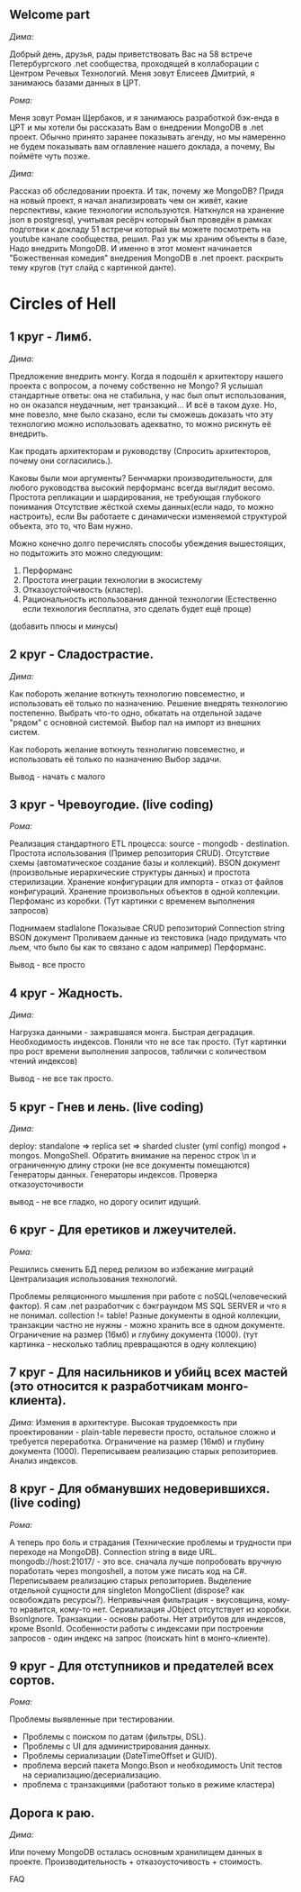 ﻿## Welcome part

*Дима:*

Добрый день, друзья, рады приветствовать Вас на 58 встрече Петербургского .net сообщества, проходящей в коллаборации с Центром Речевых Технологий. 
Меня зовут Елисеев Дмитрий, я занимаюсь базами данных в ЦРТ. 

*Рома:*

Меня зовут Роман Щербаков, и я занимаюсь разработкой бэк-енда в ЦРТ и мы хотели бы рассказать Вам о внедрении MongoDB в .net проект. 
Обычно принято заранее показывать агенду, но мы намеренно не будем показывать вам оглавление нашего доклада, а почему, Вы поймёте чуть позже.

*Дима:*

Рассказ об обследовании проекта.
И так, почему же MongoDB? Придя на новый проект, я начал анализировать чем он живёт, какие перспективы, какие технологии используются. 
Наткнулся на хранение json в postgresql, учитывая ресёрч который был проведён в рамках подготвки к докладу 51 встречи который вы 
можете посмотреть на youtube канале сообщества, решил. Раз уж мы храним объекты в базе, Надо внедрить MongoDB. 
И именно в этот момент начинается "Божественная комедия" внедрения MongoDB в .net проект.
раскрыть тему кругов (тут слайд с картинкой данте).

#  Circles of Hell

## 1 круг - Лимб. 

*Дима:*

Предложение внедрить монгу. 
Когда я подошёл к архитектору нашего проекта с вопросом, а почему собственно не Mongo? 
Я услышал стандартные ответы: она не стабильна, у нас был опыт использования, но он оказался неудачным, нет транзакций... 
И всё в таком духе. Но, мне повезло, мне было сказано, если ты сможешь доказать что эту технологию можно 
использовать адекватно, то можно рискнуть её внедрить.

Как продать архитекторам и руководству (Спросить архитекторов, почему они согласились.). 

Каковы были мои аргументы? 
Бенчмарки производительности, для любого руководства высокий перформанс всегда выглядит весомо. 
Простота репликации и шардирования, не требующая глубокого понимания 
Отсутствие жёсткой схемы данных(если надо, то можно настроить), если Вы работаете с динамически изменяемой структурой объекта, это то, что Вам нужно.

Можно конечно долго перечислять способы убеждения вышестоящих, но подытожить это можно следующим:

1. Перформанс
1. Простота инеграции технологии в экосистему
1. Отказоустойчивость (кластер).
1. Рациональность использования данной технологии (Естественно если технология бесплатна, это сделать будет ещё проще)

(добавить плюсы и минусы)

## 2 круг - Сладострастие.

*Дима:* 

Как побороть желание воткнуть технологию повсеместно, и использовать её только по назначению.
Решение внедрять технологию постепенно. 
Выбрать что-то одно, обкатать на отдельной задаче "рядом" с основной системой.
Выбор пал на импорт из внешних систем.


Как побороть желание воткнуть технолигию повсеместно, и использовать её только по назначению
Выбор задачи.

Вывод - начать с малого

## 3 круг - Чревоугодие.  (live coding)

*Рома:*

Реализация стандартного  ETL процесса: source - mongodb - destination.
Простота использования (Пример репозитория CRUD).
Отсутствие схемы (автоматическое создание базы и коллекций).
BSON документ (произвольные иерархические структуры данных) и простота стерилизации.
Хранение конфигурации для импорта - отказ от файлов конфигураций. 
Хранение произвольных объектов в одной коллекции.
Перфоманс из коробки.
(Тут картинки с временем выполнения запросов)


Поднимаем stadlalone
Показывае CRUD репозиторий
Connection string
BSON документ
Проливаем данные из текстовика (надо придумать что льем, что было бы как то связано с адом например)
Перформанс.

Вывод - все просто

## 4 круг - Жадность.

*Дима:*

Нагрузка данными - зажравшаяся монга.
Быстрая деградация. 
Необходимость индексов.
Поняли что не все так просто.
(Тут картинки про рост времени выполнения запросов, таблички с количеством чтений индексов)

Вывод - не все так просто.

## 5 круг - Гнев и лень.  (live coding)

*Дима:*

deploy: standalone => replica set => sharded cluster (yml config)
mongod + mongos.
MongoShell. Обратить внимание на перенос строк \n и ограниченную длину строки (не все документы помещаются)
Генераторы данных. Генераторы индексов.
Проверка отказоусточивости

вывод - не все гладко, но дорогу осилит идущий.


## 6 круг - Для еретиков и лжеучителей.

*Рома:*

Решились сменить БД перед релизом во избежание миграций
Централизация использования технологий.

Проблемы реляционного мышления при работе с noSQL(человеческий фактор).
Я сам .net разработчик с бэкграундом MS SQL SERVER и что я не понимал.
collection != table!
Разные документы в одной коллекции, транзакции частно не нужны - можно хранить все в одном документе.
Ограничение на размер (16мб) и глубину документа (1000).
(тут картинка - несколько таблиц превращаются в одну коллекцию)

## 7 круг - Для насильников и убийц всех мастей (это относится к разработчикам монго-клиента).

*Дима:*
Измения в архитектуре.
Высокая трудоемкость при проектировании - plain-table перевести просто, остальное сложно и требуется переработка. 
Ограничение на размер (16мб) и глубину документа (1000).
Переписываем реализацию старых репозиториев.
Анализ индексов.


## 8 круг - Для обманувших недоверившихся. (live coding)

*Рома:*

А теперь про боль и страдания (Технические проблемы и трудности при переходе на MongoDB).
Connection string в виде URL. mongodb://host:21017/ - это все.
сначала лучше попробовать вручную поработать через mongoshell, а потом уже писать код на C#.
Переписываем реализацию старых репозиториев.
Выделение отдельной сущности для singleton MongoClient (dispose? как освобождать ресурсы?).
Непривычная фильтрация - вкусовщина, кому-то нравится, кому-то нет.
Сериализация JObject отсутствует из коробки. BsonIgnore.
Транзакции - основы работы.
Нет атрибутов для индексов, кроме BsonId.
Особенности работы с индексами при построении запросов - один индекс на запрос (поискать hint в монго-клиенте).

## 9 круг - Для отступников и предателей всех сортов.

*Рома:*

Проблемы выявленные при тестировании.
- Проблемы с поиском по датам (фильтры, DSL).
- Проблемы с UI для администрирования данных.
- Проблемы сериализации (DateTimeOffset и GUID). 
- проблема версий пакета Mongo.Bson и необходимость Unit тестов на сериализацию/десериализацию.
- проблема с транзакциями (работают только в режиме кластера)

## Дорога к раю.

*Дима:*

Или почему MongoDB осталась основным хранилищем данных в проекте.
Производительность + отказоусточивость + стоимость.

FAQ





















